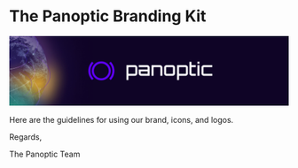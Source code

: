 # The Panoptic Branding Kit

<p align="center">
  <img src="panoptic_banner.jpg" width="1000" title="Panoptic Banner"></img>
</p>

Here are the guidelines for using our brand, icons, and logos.

Regards,

The Panoptic Team
